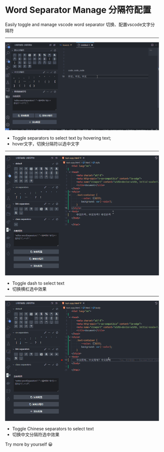 # Word Separator Manage 分隔符配置

Easily toggle and manage vscode word separator
切换、配置vscode文字分隔符

***

![dash-separators](images/toggle.gif)

- Toggle separators to select text by hovering text;
- hover文字，切换分隔符以选中文字

***

![dash-separators](images/dash-separators.gif)

- Toggle dash to select text
- 切换横杠选中效果

***

![cn-separators](images/cn-separators.gif)

- Toggle Chinese separators to select text
- 切换中文分隔符选中效果

Try more by yourself 😀
